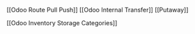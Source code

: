 [[Odoo Route Pull Push]]
[[Odoo Internal Transfer]]
[[Putaway]]

[[Odoo Inventory Storage Categories]]
